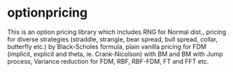 # optionpricing
This is an option pricing library which includes RNG for Normal dist., pricing for diverse strategies (straddle, strangle, bear spread, bull spread, collar, butterfly etc.) by Black-Scholes formula, plain vanilla pricing for FDM (implicit, explicit and theta, ie. Crank-Nicolson) with BM and BM with Jump process, Variance reduction for FDM, RBF, RBF-FDM, FT and FFT etc.
